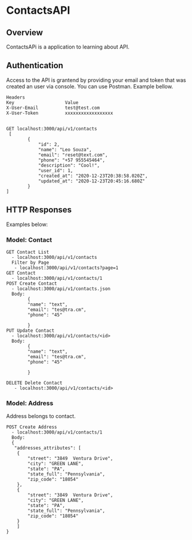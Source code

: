 # ContactsAPI
## Overview

ContactsAPi is a application to learning about API.

## Authentication
Access to the API is grantend by providing your email and token that was created an user via console. You can use Postman. Example bellow.
```
Headers
Key                   Value
X-User-Email          test@test.com
X-User-Token          xxxxxxxxxxxxxxxxxx


GET localhost:3000/api/v1/contacts
 [
        {
            "id": 2,
            "name": "Leo Souza",
            "email": "reset@text.com",
            "phone": "+57 955545464",
            "description": "Cool!",
            "user_id": 1,
            "created_at": "2020-12-23T20:38:58.020Z",
            "updated_at": "2020-12-23T20:45:16.680Z"
        }
]

```

## HTTP Responses
Examples below:
### Model: Contact
```
GET Contact List
  - localhost:3000/api/v1/contacts
  Filter by Page
   - localhost:3000/api/v1/contacts?page=1
GET Contact
  - localhost:3000/api/v1/contacts/1
POST Create Contact
  - localhost:3000/api/v1/contacts.json
  Body:
        {
        "name": "text",
        "email": "tes@tra.cm",
        "phone": "45"
        
        }
PUT Update Contact
  - localhost:3000/api/v1/contacts/<id>
  Body:
        {
        "name": "text",
        "email": "tes@tra.cm",
        "phone": "45"
        
        }

DELETE Delete Contact
   - localhost:3000/api/v1/contacts/<id>
```
### Model: Address
Address belongs to contact.
```
POST Create Address
  - localhost:3000/api/v1/contacts/1
  Body: 
  {
   "addresses_attributes": [
  	{
  		"street": "3849  Ventura Drive",
  		"city": "GREEN LANE",
  		"state": "PA",
  		"state_full": "Pennsylvania",
  		"zip_code": "18054"
  	},
  	{
 		"street": "3849  Ventura Drive",
  		"city": "GREEN LANE",
  		"state": "PA",
  		"state_full": "Pennsylvania",
  		"zip_code": "18054"
  	}
  	]
}
```

